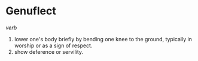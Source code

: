 # Genuflect

*verb*

1. lower one's body briefly by bending one knee to the ground, typically in worship or as a sign of respect.
2. show deference or servility.

